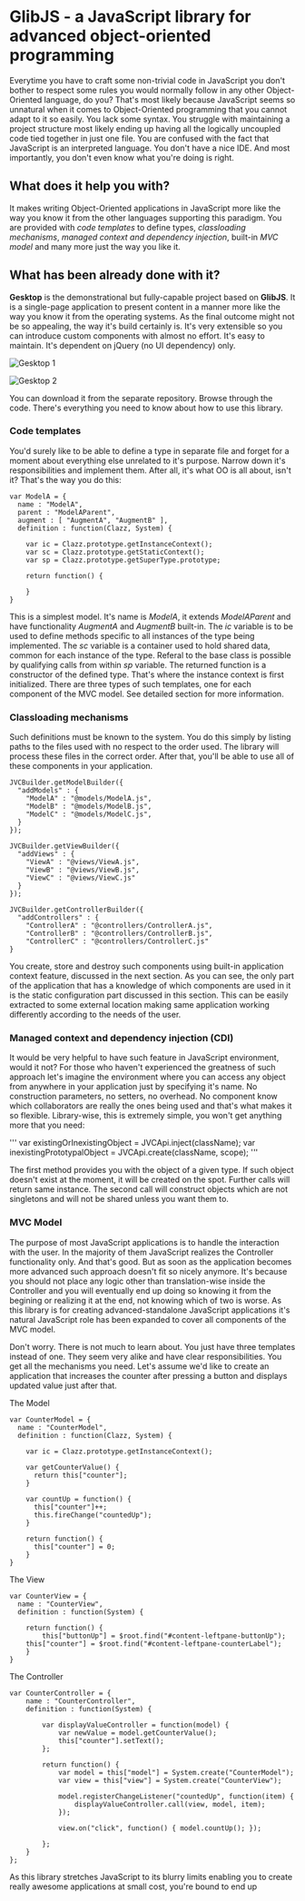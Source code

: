 # GlibJS - a JavaScript library for advanced object-oriented programming

Everytime you have to craft some non-trivial code in JavaScript you don't bother to respect some rules you would normally follow in any other Object-Oriented language, do you? That's most likely because JavaScript seems so unnatural when it comes to Object-Oriented programming that you cannot adapt to it so easily. You lack some syntax. You struggle with maintaining a project structure most likely ending up having all the logically uncoupled code tied together in just one file. You are confused with the fact that JavaScript is an interpreted language. You don't have a nice IDE. And most importantly, you don't even know what you're doing is right.

## What does it help you with?
It makes writing Object-Oriented applications in JavaScript more like the way you know it from the other languages supporting this paradigm. You are provided with *code templates* to define types, *classloading mechanisms*, *managed context and dependency injection*, built-in *MVC model* and many more just the way you like it.

## What has been already done with it?
**Gesktop** is the demonstrational but fully-capable project based on **GlibJS**. It is a single-page application to present content in a manner more like the way you know it from the operating systems. As the final outcome might not be so appealing, the way it's build certainly is. It's very extensible so you can introduce custom components with almost no effort. It's easy to maintain. It's dependent on jQuery (no UI dependency) only.

![Gesktop 1](http://s29.postimg.org/9c1kx08dj/image.png)

![Gesktop 2](http://s27.postimg.org/nm204jmfn/image.png)

You can download it from the separate repository. Browse through the code. There's everything you need to know about how to use this library.

### Code templates
You'd surely like to be able to define a type in separate file and forget for a moment about everything else unrelated to it's purpose. Narrow down it's responsibilities and implement them. After all, it's what OO is all about, isn't it? That's the way you do this:  

```
var ModelA = {    
  name : "ModelA",  
  parent : "ModelAParent",  
  augment : [ "AugmentA", "AugmentB" ],  
  definition : function(Clazz, System) {  
    
    var ic = Clazz.prototype.getInstanceContext();
    var sc = Clazz.prototype.getStaticContext();  
    var sp = Clazz.prototype.getSuperType.prototype;  
  
    return function() {  
    
    }  
}
```

This is a simplest model. It's name is _ModelA_, it extends _ModelAParent_ and have functionality _AugmentA_ and _AugmentB_ built-in. The _ic_ variable is to be used to define methods specific to all instances of the type being implemented. The _sc_ variable is a container used to hold shared data, common for each instance of the type. Referal to the base class is possible by qualifying calls from within _sp_ variable. The returned function is a constructor of the defined type. That's where the instance context is first initialized. There are three types of such templates, one for each component of the MVC model. See detailed section for more information.

### Classloading mechanisms
Such definitions must be known to the system. You do this simply by listing paths to the files used with no respect to the order used. The library will process these files in the correct order. After that, you'll be able to use all of these components in your application.

```
JVCBuilder.getModelBuilder({
  "addModels" : {	
    "ModelA" : "@models/ModelA.js",	
    "ModelB" : "@models/ModelB.js",	
    "ModelC" : "@models/ModelC.js",	
  }
});	

JVCBuilder.getViewBuilder({
  "addViews" : {
    "ViewA" : "@views/ViewA.js",
    "ViewB" : "@views/ViewB.js",
    "ViewC" : "@views/ViewC.js"
  }
});

JVCBuilder.getControllerBuilder({
  "addControllers" : {
    "ControllerA" : "@controllers/ControllerA.js",
    "ControllerB" : "@controllers/ControllerB.js",
    "ControllerC" : "@controllers/ControllerC.js"
}
```

You create, store and destroy such components using built-in application context feature, discussed in the next section. As you can see, the only part of the application that has a knowledge of which components are used in it is the static configuration part discussed in this section. This can be easily extracted to some external location making same application working differently according to the needs of the user.

### Managed context and dependency injection (CDI)
It would be very helpful to have such feature in JavaScript environment, would it not? For those who haven't experienced the greatness of such approach let's imagine the environment where you can access any object from anywhere in your application just by specifying it's name. No construction parameters, no setters, no overhead. No component know which collaborators are really the ones being used and that's what makes it so flexible. Library-wise, this is extremely simple, you won't get anything more that you need:

'''
var existingOrInexistingObject = JVCApi.inject(className);
var inexistingPrototypalObject = JVCApi.create(className, scope);
'''

The first method provides you with the object of a given type. If such object doesn't exist at the moment, it will be created on the spot. Further calls will return same instance. The second call will construct objects which are not singletons and will not be shared unless you want them to.

### MVC Model

The purpose of most JavaScript applications is to handle the interaction with the user. In the majority of them JavaScript realizes the Controller functionality only. And that's good. But as soon as the application becomes more advanced such approach doesn't fit so nicely anymore. It's because you should not place any logic other than translation-wise inside the Controller and you will eventually end up doing so knowing it from the begining or realizing it at the end, not knowing which of two is worse. As this library is for creating advanced-standalone JavaScript applications it's natural JavaScript role has been expanded to cover all components of the MVC model.

Don't worry. There is not much to learn about. You just have three templates instead of one. They seem very alike and have clear responsibilities. You get all the mechanisms you need. Let's assume we'd like to create an application that increases the counter after pressing a button and displays updated value just after that. 

The Model
```
var CounterModel = {    
  name : "CounterModel",  
  definition : function(Clazz, System) {  
    
    var ic = Clazz.prototype.getInstanceContext();
  
    var getCounterValue() {
      return this["counter"];
    }
  
    var countUp = function() {
      this["counter"]++;
      this.fireChange("countedUp");
    }
    
    return function() {  
      this["counter"] = 0;
    }  
}
```

The View
```
var CounterView = {    
  name : "CounterView",  
  definition : function(System) {  
    
    return function() {  
     	this["buttonUp"] = $root.find("#content-leftpane-buttonUp");
	this["counter"] = $root.find("#content-leftpane-counterLabel");
    }  
}
```

The Controller
```
var CounterController = {
	name : "CounterController",
	definition : function(System) {
		
		var displayValueController = function(model) {
			var newValue = model.getCounterValue();
			this["counter"].setText();
		};
		
		return function() {
			var model = this["model"] = System.create("CounterModel");
			var view = this["view"] = System.create("CounterView");
			
			model.registerChangeListener("countedUp", function(item) {
				displayValueController.call(view, model, item);
			});
			
			view.on("click", function() { model.countUp(); });
			
		};
	}
};
```

As this library stretches JavaScript to its blurry limits enabling you to create really awesome applications at small cost, you're bound to end up 





